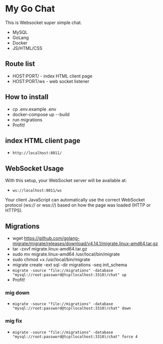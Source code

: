 # My Go Chat

This is Websocket super simple chat.
- MySQL
- GoLang
- Docker
- JS/HTML/CSS

## Route list
- HOST:PORT/ - index HTML client page
- HOST:PORT/ws - web socket listener

## How to install
- cp .env.example .env
- docker-compose up --build
- run migrations
- Profit!

## index HTML client page
- `http://localhost:8011/`

## WebSocket Usage
With this setup, your WebSocket server will be available at:
- `ws://localhost:8011/ws`

Your client JavaScript can automatically use the correct WebSocket protocol (ws:// or wss://) based on how the page was loaded (HTTP or HTTPS).

## Migrations
- wget https://github.com/golang-migrate/migrate/releases/download/v4.14.1/migrate.linux-amd64.tar.gz
- tar -zxvf migrate.linux-amd64.tar.gz
- sudo mv migrate.linux-amd64 /usr/local/bin/migrate
- sudo chmod +x /usr/local/bin/migrate
- migrate create -ext sql -dir migrations -seq init_schema
- `migrate -source "file://migrations" -database "mysql://root:password@tcp(localhost:3310)/chat" up`
- Profit!

### mig down
- `migrate -source "file://migrations" -database "mysql://root:password@tcp(localhost:3310)/chat" down`

### mig fix
- `migrate -source "file://migrations" -database "mysql://root:password@tcp(localhost:3310)/chat" force 4`
